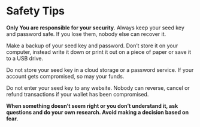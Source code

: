 # Safety Tips

**Only You are responsible for your security**. Always keep your seed key and password safe. If you lose them, nobody else can recover it.

Make a backup of your seed key and password. Don’t store it on your computer, instead write it down or print it out on a piece of paper or save it to a USB drive.

Do not store your seed key in a cloud storage or a password service. If your account gets compromised, so may your funds.

Do not enter your seed key to any website. Nobody can reverse, cancel or refund transactions if your wallet has been compromised.

**When something doesn’t seem right or you don’t understand it, ask questions
and do your own research. Avoid making a decision based on fear.**
